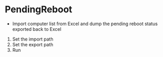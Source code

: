 # PendingReboot
- Import computer list from Excel and dump the pending reboot status exported back to Excel
1) Set the import path
2) Set the export path
3) Run
